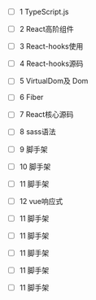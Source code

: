 - [ ] 1 TypeScript.js
- [ ] 2 React高阶组件
- [ ] 3 React-hooks使用
- [ ] 4 React-hooks源码
- [ ] 5 VirtualDom及 Dom
- [ ] 6 Fiber
- [ ] 7 React核心源码
- [ ] 8 sass语法
- [ ] 9 脚手架
- [ ] 10 脚手架
- [ ] 11 脚手架

- [ ] 12 vue响应式
- [ ] 11 脚手架
- [ ] 11 脚手架
- [ ] 11 脚手架
- [ ] 11 脚手架
- [ ] 11 脚手架
